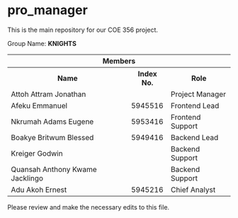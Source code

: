 # pro_manager
This is the main repository for our COE 356 project.
<p> Group Name: <b>KNIGHTS</b> 
  <table><tr>
      <th colspan="3" >Members</th>
    </tr><tr>
      <th>Name</th> <th>Index No.</th> <th>Role</th>
    </tr><tr>
      <td>Attoh Attram Jonathan</td> <td></td> <td>Project Manager</td>
    </tr><tr>
      <td>Afeku Emmanuel</td> <td>5945516</td> <td>Frontend Lead</td>
    </tr><tr>
      <td>Nkrumah Adams Eugene</td> <td>5953416</td> <td>Frontend Support</td>
    </tr><tr>
      <td>Boakye Britwum Blessed</td> <td>5949416</td> <td>Backend Lead</td>
    </tr><tr>
      <td>Kreiger Godwin</td> <td></td> <td>Backend Support</td>
    </tr><tr>
      <td>Quansah Anthony Kwame Jacklingo</td> <td></td> <td>Backend Support</td>
    </tr><tr>
      <td>Adu Akoh Ernest</td> <td>5945216</td> <td>Chief Analyst</td>
    </tr>
  </table>
</p>
<p> Please review and make the necessary edits to this file.</p>
